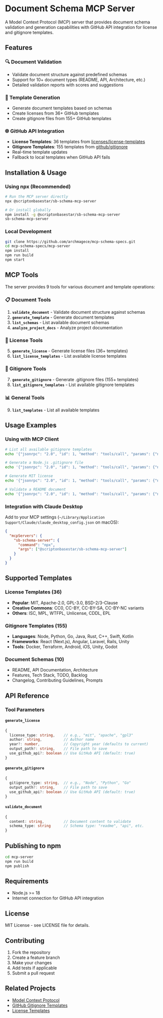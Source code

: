 # Document Schema MCP Server

A Model Context Protocol (MCP) server that provides document schema validation and generation capabilities with GitHub API integration for license and gitignore templates.

## Features

### 🔍 Document Validation
- Validate document structure against predefined schemas
- Support for 10+ document types (README, API, Architecture, etc.)
- Detailed validation reports with scores and suggestions

### 📝 Template Generation
- Generate document templates based on schemas
- Create licenses from 36+ GitHub templates
- Create gitignore files from 155+ GitHub templates

### 🌐 GitHub API Integration
- **License Templates**: 36 templates from [licenses/license-templates](https://github.com/licenses/license-templates)
- **Gitignore Templates**: 155 templates from [github/gitignore](https://github.com/github/gitignore)
- Real-time template updates
- Fallback to local templates when GitHub API fails

## Installation & Usage

### Using npx (Recommended)

```bash
# Run the MCP server directly
npx @scriptonbasestar/sb-schema-mcp-server

# Or install globally
npm install -g @scriptonbasestar/sb-schema-mcp-server
sb-schema-mcp-server
```

### Local Development

```bash
git clone https://github.com/archmagece/mcp-schema-specs.git
cd mcp-schema-specs/mcp-server
npm install
npm run build
npm start
```

## MCP Tools

The server provides 9 tools for various document and template operations:

### 📋 Document Tools
1. **`validate_document`** - Validate document structure against schemas
2. **`generate_template`** - Generate document templates
3. **`list_schemas`** - List available document schemas
4. **`analyze_project_docs`** - Analyze project documentation

### 📄 License Tools
5. **`generate_license`** - Generate license files (36+ templates)
6. **`list_license_templates`** - List available license templates

### 🚫 Gitignore Tools
7. **`generate_gitignore`** - Generate .gitignore files (155+ templates)
8. **`list_gitignore_templates`** - List available gitignore templates

### 📊 General Tools
9. **`list_templates`** - List all available templates

## Usage Examples

### Using with MCP Client

```bash
# List all available gitignore templates
echo '{"jsonrpc": "2.0", "id": 1, "method": "tools/call", "params": {"name": "list_gitignore_templates", "arguments": {}}}' | npx @scriptonbasestar/sb-schema-mcp-server

# Generate a Node.js .gitignore file
echo '{"jsonrpc": "2.0", "id": 1, "method": "tools/call", "params": {"name": "generate_gitignore", "arguments": {"gitignore_type": "Node", "output_path": ".gitignore"}}}' | npx @scriptonbasestar/sb-schema-mcp-server

# Generate MIT license
echo '{"jsonrpc": "2.0", "id": 1, "method": "tools/call", "params": {"name": "generate_license", "arguments": {"license_type": "mit", "author": "Your Name", "output_path": "LICENSE"}}}' | npx @scriptonbasestar/sb-schema-mcp-server

# Validate a README document
echo '{"jsonrpc": "2.0", "id": 1, "method": "tools/call", "params": {"name": "validate_document", "arguments": {"content": "# My Project\n\n## Installation\n\n## Usage", "schema_type": "readme"}}}' | npx @scriptonbasestar/sb-schema-mcp-server
```

### Integration with Claude Desktop

Add to your MCP settings (`~/Library/Application Support/Claude/claude_desktop_config.json` on macOS):

```json
{
  "mcpServers": {
    "sb-schema-server": {
      "command": "npx",
      "args": ["@scriptonbasestar/sb-schema-mcp-server"]
    }
  }
}
```

## Supported Templates

### License Templates (36)
- **Popular**: MIT, Apache-2.0, GPL-3.0, BSD-2/3-Clause
- **Creative Commons**: CC0, CC-BY, CC-BY-SA, CC-BY-NC variants
- **Others**: ISC, MPL, WTFPL, Unlicense, CDDL, EPL

### Gitignore Templates (155)
- **Languages**: Node, Python, Go, Java, Rust, C++, Swift, Kotlin
- **Frameworks**: React (Next.js), Angular, Laravel, Rails, Unity
- **Tools**: Docker, Terraform, Android, iOS, Unity, Godot

### Document Schemas (10)
- README, API Documentation, Architecture
- Features, Tech Stack, TODO, Backlog
- Changelog, Contributing Guidelines, Prompts

## API Reference

### Tool Parameters

#### `generate_license`
```typescript
{
  license_type: string,    // e.g., "mit", "apache", "gpl3"
  author: string,          // Author name
  year?: number,           // Copyright year (defaults to current)
  output_path?: string,    // File path to save
  use_github_api?: boolean // Use GitHub API (default: true)
}
```

#### `generate_gitignore`
```typescript
{
  gitignore_type: string,  // e.g., "Node", "Python", "Go"
  output_path?: string,    // File path to save
  use_github_api?: boolean // Use GitHub API (default: true)
}
```

#### `validate_document`
```typescript
{
  content: string,         // Document content to validate
  schema_type: string      // Schema type: "readme", "api", etc.
}
```

## Publishing to npm

```bash
cd mcp-server
npm run build
npm publish
```

## Requirements

- Node.js >= 18
- Internet connection for GitHub API integration

## License

MIT License - see LICENSE file for details.

## Contributing

1. Fork the repository
2. Create a feature branch
3. Make your changes
4. Add tests if applicable
5. Submit a pull request

## Related Projects

- [Model Context Protocol](https://github.com/modelcontextprotocol)
- [GitHub Gitignore Templates](https://github.com/github/gitignore)
- [License Templates](https://github.com/licenses/license-templates)
